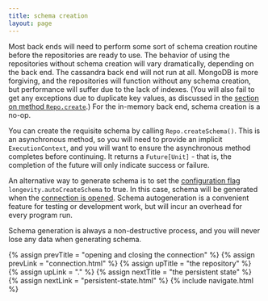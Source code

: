 ```yaml
---
title: schema creation
layout: page
---
```


Most back ends will need to perform some sort of schema creation
routine before the repositories are ready to use. The behavior of
using the repositories without schema creation will vary dramatically,
depending on the back end. The cassandra back end will not run at
all. MongoDB is more forgiving, and the repositories will function
without any schema creation, but performance will suffer due to the
lack of indexes. (You will also fail to get any exceptions due to
duplicate key values, as discussed in the [section on method
`Repo.create`](../repo/create.html).) For the in-memory back end,
schema creation is a no-op.

You can create the requisite schema by calling `Repo.createSchema()`. This is an asynchronous
method, so you will need to provide an implicit `ExecutionContext`, and you will want to ensure the
asynchronous method completes before continuing. It returns a `Future[Unit]` - that is, the
completion of the future will only indicate success or failure.

An alternative way to generate schema is to set the [configuration flag](../context/config.html)
`longevity.autoCreateSchema` to true. In this case, schema will be generated when the [connection is
opened](connection.html). Schema autogeneration is a convenient feature for testing or development
work, but will incur an overhead for every program run.

Schema generation is always a non-destructive process, and you will
never lose any data when generating schema.

{% assign prevTitle = "opening and closing the connection" %}
{% assign prevLink  = "connection.html" %}
{% assign upTitle   = "the repository" %}
{% assign upLink    = "." %}
{% assign nextTitle = "the persistent state" %}
{% assign nextLink  = "persistent-state.html" %}
{% include navigate.html %}

